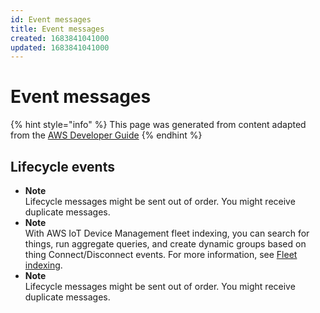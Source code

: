 ```yaml
---
id: Event messages
title: Event messages
created: 1683841041000
updated: 1683841041000
---
```

# Event messages

{% hint style="info" %}
This page was generated from content adapted from the [AWS Developer Guide](https://github.com/awsdocs/aws-iot-docs.git)
{% endhint %}

## Lifecycle events

- **Note**  
Lifecycle messages might be sent out of order\. You might receive duplicate messages\.
- **Note**  
With AWS IoT Device Management fleet indexing, you can search for things, run aggregate queries, and create dynamic groups based on thing Connect/Disconnect events\. For more information, see [ Fleet indexing](https://docs.aws.amazon.com/iot/latest/developerguide/iot-indexing.html)\.
- **Note**  
Lifecycle messages might be sent out of order\. You might receive duplicate messages\.

